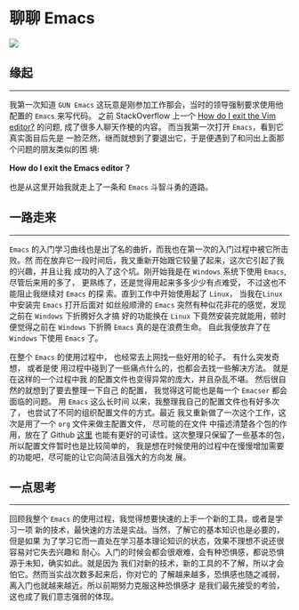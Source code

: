 # 聊聊 Emacs


![](/images/posts/talk_about_emacs/emacs_logo.svg)

## 缘起
---

我第一次知道 `GUN Emacs` 这玩意是刚参加工作那会，当时的领导强制要求使用他配置的
`Emacs` 来写代码。 之前 StackOverflow 上一个
[How do I exit the Vim editor?](https://stackoverflow.com/questions/11828270/how-do-i-exit-the-vim-editor)
的问题, 成了很多人聊天作梗的内容。 而当我第一次打开 `Emacs`，看到它真实面目后先是
一脸茫然，继而就想到了要退出它，于是便遇到了和问出上面那个问题的朋友类似的困
境:

**How do I exit the Emacs editor？**

也是从这里开始我就走上了一条和 `Emacs` 斗智斗勇的道路。

## 一路走来
---

`Emacs` 的入门学习曲线也是出了名的曲折，而我也在第一次的入门过程中被它所击败。然
而在放弃它一段时间后，我又重新开始跟它较量了起来，这次它引起了我的兴趣，并且让我
成功的入了这个坑。刚开始我是在 `Windows` 系统下使用 `Emacs`, 尽管后来用的多了，
更熟练了，还是觉得用起来多多少少有点难受， 不过这也不能阻止我继续对 `Emacs` 的探
索。直到工作中开始使用起了 `Linux`， 当我在`Linux` 中安装完 `Emacs` 打开后面对
如丝般顺滑的 `Emacs` 突然有种似花非花的感觉，发现之前在 `Windows` 下折腾好久才搞
好的功能换在 `Linux` 下竟然安装完就能用，顿时便觉得之前在 `Windows` 下折腾
`Emacs` 真的是在浪费生命。 自此我便放弃了在 `Windows` 下使用 `Emacs` 了。

在整个 `Emacs` 的使用过程中， 也经常去上网找一些好用的轮子。 有什么突发奇想， 或者是使
用过程中碰到了一些痛点什么的，也都会去找一些解决方法。 就是在这样的一个过程中我
的配置文件也变得异常的庞大，并且杂乱不堪。 然后很自然的就想到了要去整理一下自己
的配置， 我觉得这可能也是每一个 `Emacser` 都会面临的问题。 用 `Emacs` 这么长时间
以来，我整理我自己的配置文件也有好多次了， 也尝试了不同的组织配置文件的方式。最近
我又重新做了一次这个工作，这次是用了一个 `org` 文件来做主配置文件， 尽可能的在文件
中描述清楚各个包的作用，放在了 Github [这里](https://github.com/yunyanan/.emacs.d)
也能有更好的可读性。这次整理只保留了一些基本的包，所以配置文件暂时也是比较简单的，
我是想在时候使用的过程中在慢慢增加需要的功能吧，尽可能的让它向简洁且强大的方向发
展。

## 一点思考
---

回顾我整个 `Emacs` 的使用过程，我觉得想要快速的上手一个新的工具，或者是学习一项
新的技术，最快速的方法是实战。当然，了解它的基本知识也是必要的，但是如果
为了学习它而一直处在学习基本理论知识的状态，效果不理想不说还很容易对它失去兴趣和
耐心。入门的时候会都会很艰难，会有种恐惧感，都说恐惧源于未知，确实如此。就是因为
我们对新的技术，新的工具的不了解，所以才会怕它。然而当实战次数多起来后，你对它的
了解越来越多，恐惧感也随之减弱，离入门也就越来越近。所以前期努力克服这种恐惧感才
是我们最先接受的考验，这也成了我们意志强弱的体现。
